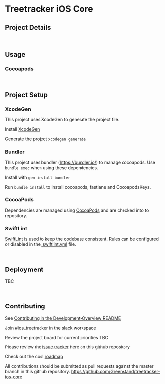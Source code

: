 # Treetracker iOS Core

## Project Details

&nbsp;

## Usage

### Cocoapods

&nbsp;

## Project Setup

### XcodeGen
This project uses XcodeGen to generate the project file. 

Install [XcodeGen](https://github.com/yonaskolb/XcodeGen)

Generate the project `xcodegen generate`

### Bundler
This project uses bundler (https://bundler.io/) to manage cocoapods. Use `bundle exec` when using these dependencies.

Install with `gem install bundler`

Run `bundle install` to install cocoapods, fastlane and CocoapodsKeys.

### CocoaPods
Dependencies are managed using [CocoaPods](https://guides.cocoapods.org/) and are checked into to repository.

### SwiftLint
[SwiftLint](https://github.com/realm/SwiftLint) is used to keep the codebase consistent. Rules can be configured or disabled in the [.swiftlint.yml](.swiftlint.yml) file.

&nbsp;

## Deployment
TBC

&nbsp;

## Contributing

See [Contributing in the Development-Overview README](https://github.com/Greenstand/Development-Overview/blob/master/README.md)

Join #ios_treetracker in the slack workspace

Review the project board for current priorities TBC

Please review the [issue tracker](https://github.com/Greenstand/treetracker-ios-core/issues) here on this github repository

Check out the cool [roadmap](https://github.com/Greenstand/Development-Overview/blob/master/Roadmap.md)

All contributions should be submitted as pull requests against the master branch in this github repository. https://github.com/Greenstand/treetracker-ios-core
